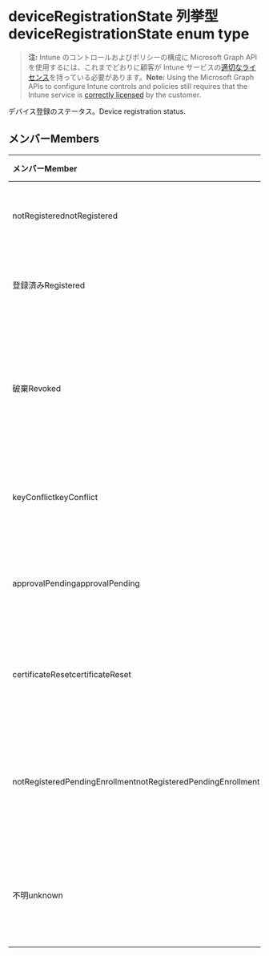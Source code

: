 # <a name="deviceregistrationstate-enum-type"></a><span data-ttu-id="cd84e-101">deviceRegistrationState 列挙型</span><span class="sxs-lookup"><span data-stu-id="cd84e-101">deviceRegistrationState enum type</span></span>

> <span data-ttu-id="cd84e-102">**注:** Intune のコントロールおよびポリシーの構成に Microsoft Graph API を使用するには、これまでどおりに顧客が Intune サービスの[適切なライセンス](https://go.microsoft.com/fwlink/?linkid=839381)を持っている必要があります。</span><span class="sxs-lookup"><span data-stu-id="cd84e-102">**Note:** Using the Microsoft Graph APIs to configure Intune controls and policies still requires that the Intune service is [correctly licensed](https://go.microsoft.com/fwlink/?linkid=839381) by the customer.</span></span>

<span data-ttu-id="cd84e-103">デバイス登録のステータス。</span><span class="sxs-lookup"><span data-stu-id="cd84e-103">Device registration status.</span></span>
## <a name="members"></a><span data-ttu-id="cd84e-104">メンバー</span><span class="sxs-lookup"><span data-stu-id="cd84e-104">Members</span></span>
|<span data-ttu-id="cd84e-105">メンバー</span><span class="sxs-lookup"><span data-stu-id="cd84e-105">Member</span></span>|<span data-ttu-id="cd84e-106">値</span><span class="sxs-lookup"><span data-stu-id="cd84e-106">Value</span></span>|<span data-ttu-id="cd84e-107">説明</span><span class="sxs-lookup"><span data-stu-id="cd84e-107">Description</span></span>|
|:---|:---|:---|
|<span data-ttu-id="cd84e-108">notRegistered</span><span class="sxs-lookup"><span data-stu-id="cd84e-108">notRegistered</span></span>|<span data-ttu-id="cd84e-109">0</span><span class="sxs-lookup"><span data-stu-id="cd84e-109">0%</span></span>|<span data-ttu-id="cd84e-110">デバイスは登録されていません。</span><span class="sxs-lookup"><span data-stu-id="cd84e-110">The device is not registered.</span></span>|
|<span data-ttu-id="cd84e-111">登録済み</span><span class="sxs-lookup"><span data-stu-id="cd84e-111">Registered</span></span>|<span data-ttu-id="cd84e-112">2</span><span class="sxs-lookup"><span data-stu-id="cd84e-112">-2</span></span>|<span data-ttu-id="cd84e-113">デバイスが登録されています。</span><span class="sxs-lookup"><span data-stu-id="cd84e-113">The device is registered.</span></span>|
|<span data-ttu-id="cd84e-114">破棄</span><span class="sxs-lookup"><span data-stu-id="cd84e-114">Revoked</span></span>|<span data-ttu-id="cd84e-115">3</span><span class="sxs-lookup"><span data-stu-id="cd84e-115">"3"</span></span>|<span data-ttu-id="cd84e-116">デバイスがブロックされている、消去されている、または廃止されています。</span><span class="sxs-lookup"><span data-stu-id="cd84e-116">The device has been blocked, wiped or retired.</span></span>|
|<span data-ttu-id="cd84e-117">keyConflict</span><span class="sxs-lookup"><span data-stu-id="cd84e-117">keyConflict</span></span>|<span data-ttu-id="cd84e-118">4</span><span class="sxs-lookup"><span data-stu-id="cd84e-118">-4</span></span>|<span data-ttu-id="cd84e-119">デバイスに重大な競合があります。</span><span class="sxs-lookup"><span data-stu-id="cd84e-119">The device has a key conflict.</span></span>|
|<span data-ttu-id="cd84e-120">approvalPending</span><span class="sxs-lookup"><span data-stu-id="cd84e-120">approvalPending</span></span>|<span data-ttu-id="cd84e-121">5</span><span class="sxs-lookup"><span data-stu-id="cd84e-121">.5</span></span>|<span data-ttu-id="cd84e-122">デバイスは、承認が保留中です。</span><span class="sxs-lookup"><span data-stu-id="cd84e-122">The current SPListItem is pending approval.</span></span>|
|<span data-ttu-id="cd84e-123">certificateReset</span><span class="sxs-lookup"><span data-stu-id="cd84e-123">certificateReset</span></span>|<span data-ttu-id="cd84e-124">6</span><span class="sxs-lookup"><span data-stu-id="cd84e-124">-6</span></span>|<span data-ttu-id="cd84e-125">デバイスの証明書がリセットされました。</span><span class="sxs-lookup"><span data-stu-id="cd84e-125">The device certificate has been reset.</span></span>|
|<span data-ttu-id="cd84e-126">notRegisteredPendingEnrollment</span><span class="sxs-lookup"><span data-stu-id="cd84e-126">notRegisteredPendingEnrollment</span></span>|<span data-ttu-id="cd84e-127">7</span><span class="sxs-lookup"><span data-stu-id="cd84e-127">-7</span></span>|<span data-ttu-id="cd84e-128">デバイスが登録されていません。登録は保留中です。</span><span class="sxs-lookup"><span data-stu-id="cd84e-128">The device is not registered and pending enrollment.</span></span>|
|<span data-ttu-id="cd84e-129">不明</span><span class="sxs-lookup"><span data-stu-id="cd84e-129">unknown</span></span>|<span data-ttu-id="cd84e-130">8</span><span class="sxs-lookup"><span data-stu-id="cd84e-130">-8</span></span>|<span data-ttu-id="cd84e-131">デバイス ライセンス登録のステータスは不明です。</span><span class="sxs-lookup"><span data-stu-id="cd84e-131">The device registration status is unknown.</span></span>|








